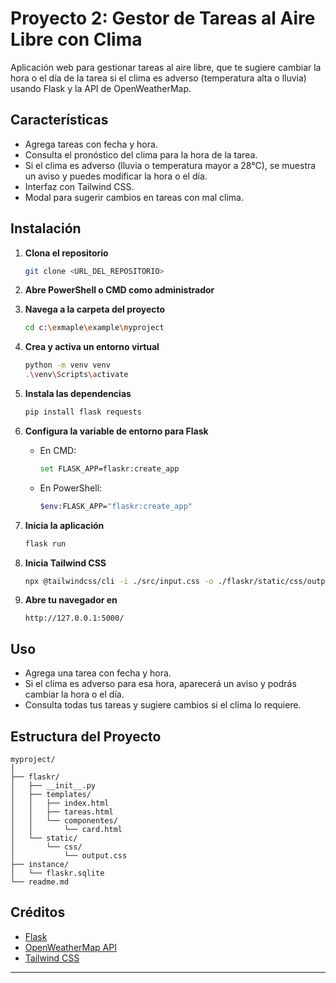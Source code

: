 # Proyecto 2: Gestor de Tareas al Aire Libre con Clima

Aplicación web para gestionar tareas al aire libre, que te sugiere cambiar la hora o el día de la tarea si el clima es adverso (temperatura alta o lluvia) usando Flask y la API de OpenWeatherMap.

## Características

- Agrega tareas con fecha y hora.
- Consulta el pronóstico del clima para la hora de la tarea.
- Si el clima es adverso (lluvia o temperatura mayor a 28°C), se muestra un aviso y puedes modificar la hora o el día.
- Interfaz con Tailwind CSS.
- Modal para sugerir cambios en tareas con mal clima.

## Instalación

1. **Clona el repositorio**
   ```sh
   git clone <URL_DEL_REPOSITORIO>
   ```

2. **Abre PowerShell o CMD como administrador**

3. **Navega a la carpeta del proyecto**
   ```sh
   cd c:\exmaple\example\myproject
   ```

4. **Crea y activa un entorno virtual**
   ```sh
   python -m venv venv
   .\venv\Scripts\activate
   ```

5. **Instala las dependencias**
   ```sh
   pip install flask requests
   ```

6. **Configura la variable de entorno para Flask**
   - En CMD:
     ```sh
     set FLASK_APP=flaskr:create_app
     ```
   - En PowerShell:
     ```sh
     $env:FLASK_APP="flaskr:create_app"
     ```

7. **Inicia la aplicación**
   ```sh
   flask run
   ```
8. **Inicia Tailwind CSS**
    ```sh
   npx @tailwindcss/cli -i ./src/input.css -o ./flaskr/static/css/output.css --watch
   ```

8. **Abre tu navegador en**
   ```
   http://127.0.0.1:5000/
   ```

## Uso

- Agrega una tarea con fecha y hora.
- Si el clima es adverso para esa hora, aparecerá un aviso y podrás cambiar la hora o el día.
- Consulta todas tus tareas y sugiere cambios si el clima lo requiere.

## Estructura del Proyecto

```
myproject/
│
├── flaskr/
│   ├── __init__.py
│   ├── templates/
│   │   ├── index.html
│   │   ├── tareas.html
│   │   └── componentes/
│   │       └── card.html
│   └── static/
│       └── css/
│           └── output.css
├── instance/
│   └── flaskr.sqlite
└── readme.md
```

## Créditos

- [Flask](https://flask.palletsprojects.com/)
- [OpenWeatherMap API](https://openweathermap.org/api)
- [Tailwind CSS](https://tailwindcss.com/)

---
